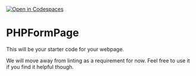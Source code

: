 [![Open in Codespaces](https://classroom.github.com/assets/launch-codespace-7f7980b617ed060a017424585567c406b6ee15c891e84e1186181d67ecf80aa0.svg)](https://classroom.github.com/open-in-codespaces?assignment_repo_id=12084637)
# PHPFormPage

This will be your starter code for your webpage.

We will move away from linting as a requirement for now.  Feel free to use it if you find it helpful though.
